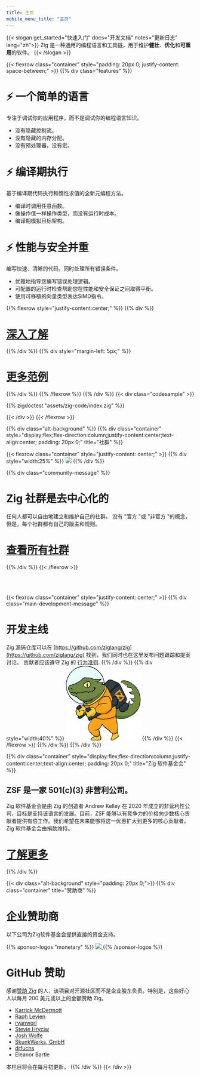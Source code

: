 ```yaml
---
title: 主页
mobile_menu_title: "主页"
---
```

{{< slogan get_started="快速入门" docs="开发文档" notes="更新日志" lang="zh">}}
Zig 是一种通用的编程语言和工具链，用于维护**健壮**、**优化**和**可重用**的软件。
{{< /slogan >}}

{{< flexrow class="container" style="padding: 20px 0; justify-content: space-between;" >}}
{{% div class="features" %}}

# ⚡ 一个简单的语言
专注于调试你的应用程序，而不是调试你的编程语言知识。

- 没有隐藏控制流。
- 没有隐藏的内存分配。
- 没有预处理器，没有宏。

# ⚡ 编译期执行
基于编译期代码执行和惰性求值的全新元编程方法。

- 编译时调用任意函数。
- 像操作值一样操作类型，而没有运行时成本。
- 编译期模拟目标架构。

# ⚡ 性能与安全并重
编写快速、清晰的代码，同时处理所有错误条件。

- 优雅地指导您编写错误处理逻辑。
- 可配置的运行时检查帮助您在性能和安全保证之间取得平衡。
- 使用可移植的向量类型表达SIMD指令。

{{% flexrow style="justify-content:center;" %}}
{{% div %}}
<h1>
    <a href="learn/overview/" class="button" style="display: inline;">深入了解</a>
</h1>
{{% /div %}}
{{% div  style="margin-left: 5px;" %}}
<h1>
    <a href="learn/samples/" class="button" style="display: inline;">更多范例</a>
</h1>
{{% /div %}}
{{% /flexrow %}}
{{% /div %}}
{{< div class="codesample" >}}

{{% zigdoctest "assets/zig-code/index.zig" %}}

{{< /div >}}
{{< /flexrow >}}


{{% div class="alt-background" %}}
{{% div class="container"  style="display:flex;flex-direction:column;justify-content:center;text-align:center; padding: 20px 0;" title="社群" %}}

{{< flexrow class="container" style="justify-content: center;" >}}
{{% div style="width:25%" %}}
<img src="https://raw.githubusercontent.com/ziglang/logo/master/ziggy.svg" style="max-height: 200px">
{{% /div %}}

{{% div class="community-message" %}}
# Zig 社群是去中心化的
任何人都可以自由地建立和维护自己的社群。
没有 "官方 "或 "非官方 "的概念，但是，每个社群都有自己的版主和规则。

<div style="">
<h1>
	<a href="https://github.com/ziglang/zig/wiki/Community" class="button" style="display: inline;">查看所有社群</a>
</h1>
</div>
{{% /div %}}
{{< /flexrow >}}
<div style="height: 50px;"></div>

{{< flexrow class="container" style="justify-content: center;" >}}
{{% div class="main-development-message" %}}
# 开发主线
Zig 源码仓库可以在 [https://github.com/ziglang/zig](https://github.com/ziglang/zig) 找到，我们同时也在这里发布问题跟踪和提案讨论。
贡献者应该遵守 Zig 的 [行为准则](https://github.com/ziglang/zig/blob/master/CODE_OF_CONDUCT.md).
{{% /div %}}
{{% div style="width:40%" %}}
<img src="https://raw.githubusercontent.com/ziglang/logo/master/zero.svg" style="max-height: 200px">
{{% /div %}}
{{< /flexrow >}}
{{% /div %}}
{{% /div %}}


{{% div class="container" style="display:flex;flex-direction:column;justify-content:center;text-align:center; padding: 20px 0;" title="Zig 软件基金会" %}}
## ZSF 是一家 501(c)(3) 非营利公司。

Zig 软件基金会是由 Zig 的创造者 Andrew Kelley 在 2020 年成立的非营利性公司，目标是支持该语言的发展。目前，ZSF 能够以有竞争力的价格向少数核心贡献者提供有偿工作。我们希望在未来能够将这一优惠扩大到更多的核心贡献者。
Zig 软件基金会由捐款维持。

<h1>
	<a href="zsf/" class="button" style="display:inline;">了解更多</a>
</h1>
{{% /div %}}


{{< div class="alt-background" style="padding: 20px 0;">}}
{{% div class="container" title="赞助商" %}}
# 企业赞助商
以下公司为Zig软件基金会提供直接的资金支持。

{{% sponsor-logos "monetary" %}}
 <a href="https://pex.com" rel="noopener nofollow" target="_blank"><picture>
   <picture>
     <source srcset="../pex-white.svg" media="(prefers-color-scheme: dark)">
     <img src="../pex-dark.svg">
   </picture>
 </a>
{{% /sponsor-logos %}}

# GitHub 赞助
感谢[赞助 Zig](zsf/) 的人，该项目对开源社区而不是企业股东负责。特别是，这些好心人以每月 200 美元或以上的金额赞助 Zig。

- [Karrick McDermott](https://github.com/karrick)
- [Raph Levien](https://raphlinus.github.io/)
- [ryanworl](https://github.com/ryanworl)
- [Stevie Hryciw](https://www.hryx.net/)
- [Josh Wolfe](https://github.com/thejoshwolfe)
- [SkunkWerks, GmbH](https://skunkwerks.at/)
- [drfuchs](https://github.com/drfuchs)
- Eleanor Bartle

本栏目将会在每月初更新。
{{% /div %}}
{{< /div >}}
























